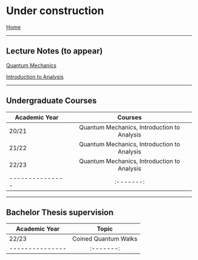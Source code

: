 # Under construction

[Home](saschawald.github.io)

---

## Lecture Notes (to appear)

[Quantum Mechanics](saschawald.github.io/LECTURE_quantum-mechanics)

[Introduction to Analysis](saschawald.github.io/LECTURE_analysis)

---

## Undergraduate Courses

| Academic Year | Courses |
|---------------|:-------:|
| 20/21 | Quantum Mechanics, Introduction to Analysis |
| 21/22 | Quantum Mechanics, Introduction to Analysis |
| 22/23 | Quantum Mechanics, Introduction to Analysis |
|---------------|:-------:|

---

## Bachelor Thesis supervision

|Academic Year | Topic|
|---------------|:-------:|
22/23 | Coined Quantum Walks|
|---------------|:-------:|
